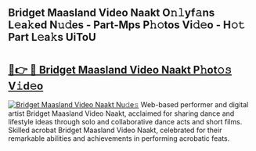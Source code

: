 ## Bridget Maasland Video Naakt O𝚗𝚕yf𝚊ns L𝚎a𝚔ed N𝚞𝚍es - Part-Mps P𝚑𝚘tos Vi𝚍𝚎o - H𝚘𝚝 Part L𝚎a𝚔s UiToU

# <h2><a href="http://kfbppin.oniu.top/?m=Bridget+Maasland+Video+Naakt">🔗👉 🔴 Bridget Maasland Video Naakt P𝚑ot𝚘𝚜 V𝚒d𝚎o</a></h2>

[![Bridget Maasland Video Naakt Nu𝚍e𝚜](https://i.imgur.com/0qMVB7G.gif)](http://kfbppin.oniu.top/?m=Bridget+Maasland+Video+Naakt)
Web-based performer and digital artist Bridget Maasland Video Naakt, acclaimed for sharing dance and lifestyle ideas through solo and collaborative dance acts and short films. Skilled acrobat Bridget Maasland Video Naakt, celebrated for their remarkable abilities and achievements in performing acrobatic feats.  
